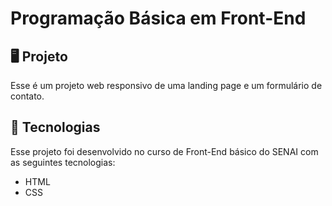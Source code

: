 # Programação Básica em Front-End

## 🖥️ Projeto

Esse é um projeto web responsivo de uma landing page e um formulário de contato.

## 🚀 Tecnologias

Esse projeto foi desenvolvido no curso de Front-End básico do SENAI com as seguintes tecnologias:

- HTML
- CSS

